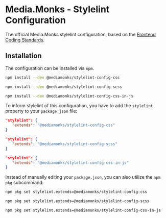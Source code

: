 # Media.Monks - Stylelint Configuration

The official Media.Monks stylelint configuration, based on the
[Frontend Coding Standards](https://github.com/mediamonks/frontend-coding-standards).

## Installation

The configuration can be installed via `npm`.

```bash
npm install --dev @mediamonks/stylelint-config-css
```

```bash
npm install --dev @mediamonks/stylelint-config-scss
```

```bash
npm install --dev @mediamonks/stylelint-config-css-in-js
```

To inform stylelint of this configuration, you have to add the `stylelint` property to your
`package.json` file:

```json
"stylelint": {
   "extends": "@mediamonks/stylelint-config-css"
}
```

```json
"stylelint": {
   "extends": "@mediamonks/stylelint-config-scss"
}
```

```json
"stylelint": {
   "extends": "@mediamonks/stylelint-config-css-in-js"
}
```

Instead of manually editing your `package.json`, you can also utilize the `npm pkg` subcommand:

```bash
npm pkg set stylelint.extends=@mediamonks/stylelint-config-css
```

```bash
npm pkg set stylelint.extends=@mediamonks/stylelint-config-scss
```

```bash
npm pkg set stylelint.extends=@mediamonks/stylelint-config-css-in-js
```
